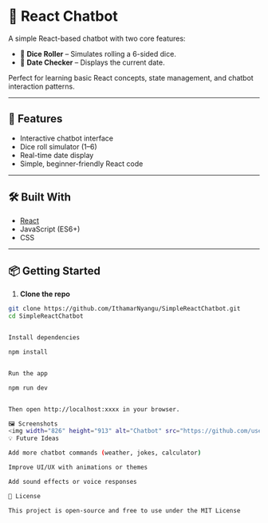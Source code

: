 # 🧠 React Chatbot

A simple React-based chatbot with two core features:

- 🎲 **Dice Roller** – Simulates rolling a 6-sided dice.  
- 📅 **Date Checker** – Displays the current date.

Perfect for learning basic React concepts, state management, and chatbot interaction patterns.

---

## 🚀 Features

- Interactive chatbot interface  
- Dice roll simulator (1–6)  
- Real-time date display  
- Simple, beginner-friendly React code

---

## 🛠️ Built With

- [React](https://reactjs.org/)  
- JavaScript (ES6+)  
- CSS

---

## 📦 Getting Started

1. **Clone the repo**

```bash
git clone https://github.com/IthamarNyangu/SimpleReactChatbot.git
cd SimpleReactChatbot


Install dependencies

npm install


Run the app

npm run dev


Then open http://localhost:xxxx in your browser.

🖼️ Screenshots
<img width="826" height="913" alt="Chatbot" src="https://github.com/user-attachments/assets/2d0fbe33-2c53-43c4-87f9-61a8c0025827" />
💡 Future Ideas

Add more chatbot commands (weather, jokes, calculator)

Improve UI/UX with animations or themes

Add sound effects or voice responses

📄 License

This project is open-source and free to use under the MIT License
